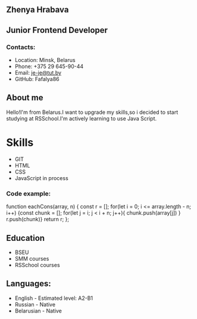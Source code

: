 ## Zhenya Hrabava
## Junior Frontend Developer
### Contacts:
* Location: Minsk, Belarus
* Phone: +375 29 645-90-44
* Email: je-je@tut.by
* GitHub: Fafalya86
## About me
Hello!I'm from Belarus.I want to upgrade my skills,so i decided to start studying at RSSchool.I'm actively learning to use Java Script.
#  Skills
* GIT
* HTML
* CSS
* JavaScript in process
### Code example:
function eachCons(array, n) { const r = []; for(let i = 0; i <= array.length - n; i++) {const chunk = []; for(let j = i; j < i + n; j++){ chunk.push(array[j]) } r.push(chunk)} return r; };

## Education
* BSEU
* SMM courses
* RSSchool courses
## Languages:
* English - Estimated level: A2-B1
* Russian - Native
* Belarusian - Native
